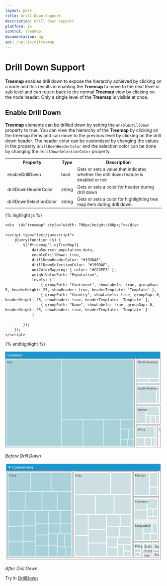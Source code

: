 ```yaml
---
layout: post
title: Drill-Down-Support
description: drill down support
platform: js
control: TreeMap
documentation: ug
api: /api/js/ejtreemap
---
```


# Drill Down Support

**Treemap** enables drill down to expose the hierarchy achieved by clicking on a node and this results in enabling the **Treemap** to move to the next level or sub level and can return back to the normal **Treemap** view by clicking on the node header. Only a single level of the **Treemap** is visible at once.

## Enable Drill Down

**Treemap** elements can be drilled down by setting the `enableDrillDown` property to true. You can view the hierarchy of the **Treemap** by clicking on the treemap items and can move to the previous level by clicking on the drill down header. The header color can be customized by changing the values in the property `drillDownHeaderColor` and the selection color can be done by changing the `drillDownSelectionColor` property.

<table>
<tr>
<th>
Property</th><th>
Type</th><th>
Description</th></tr>
<tr>
<td>
enableDrillDown</td><td>
bool</td><td>
Gets or sets a value that indicates whether the drill down feature is enabled or not</td></tr>
<tr>
<td>
drillDownHeaderColor</td><td>
string</td><td>
Gets or sets a color for header during drill down</td></tr>
<tr>
<td>
drillDownSelectionColor</td><td>
string</td><td>
Gets or sets a color for highlighting tree map item during drill down.</td></tr>
</table>


{% highlight js %}

    <div  id="treemap" style="width: 700px;height:400px;"></div>
    
    <script type="text/javascript">
        jQuery(function ($) {
            $("#treemap").ejTreeMap({
                dataSource: population_data,
                enableDrillDown: true,
                drillDownHeaderColor: "#199DAF",
                drillDownSelectionColor: "#199DAF",
                uniColorMapping: { color: "#CCDFE3" },
                weightValuePath: "Population",
                levels: [
                    { groupPath: "Continent", showLabels: true, groupGap: 5, headerHeight: 25, showHeader: true, headerTemplate: 'Template' },
                    { groupPath: "Country", showLabels: true, groupGap: 0, headerHeight: 25, showHeader: true, headerTemplate: 'Template' },
                    { groupPath: "Name", showLabels: true, groupGap: 0, headerHeight: 25, showHeader: true, headerTemplate: 'Template' }
                ]

            });
        });
    </script>

{% endhighlight %}



![](/js/TreeMap/Drill-Down-Support_images/Drill-Down-Support_img1.png)

_Before Drill Down_

![](/js/TreeMap/Drill-Down-Support_images/Drill-Down-Support_img2.png)

_After Drill Down_

Try it: [DrillDown](http://jsplayground.syncfusion.com/Sync_mrof3n0r)
